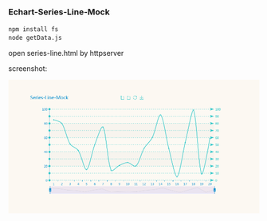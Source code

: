 ### Echart-Series-Line-Mock

```bash
npm install fs   
node getData.js   
```
open series-line.html by httpserver

screenshot:  

![Image](https://github.com/yaommxs/demo/blob/master/echart-mock/img/Screenshot.png?raw=true)
